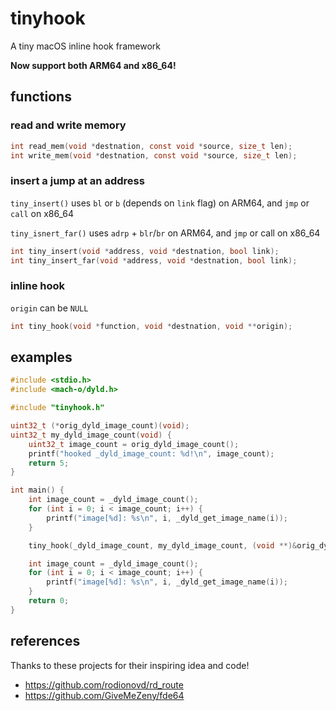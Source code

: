 # tinyhook

A tiny macOS inline hook framework

**Now support both ARM64 and x86_64!**

## functions

### read and write memory

```c
int read_mem(void *destnation, const void *source, size_t len);
int write_mem(void *destnation, const void *source, size_t len);
```

### insert a jump at an address

`tiny_insert()` uses `bl` or `b` (depends on `link` flag) on ARM64, and `jmp` or `call` on x86_64

`tiny_isnert_far()`  uses `adrp` + `blr`/`br` on ARM64, and `jmp` or call on x86_64

```c
int tiny_insert(void *address, void *destnation, bool link);
int tiny_insert_far(void *address, void *destnation, bool link);
```

### inline hook

`origin` can be `NULL`

```c
int tiny_hook(void *function, void *destnation, void **origin);
```

## examples

```c
#include <stdio.h>
#include <mach-o/dyld.h>

#include "tinyhook.h"

uint32_t (*orig_dyld_image_count)(void);
uint32_t my_dyld_image_count(void) {
	uint32_t image_count = orig_dyld_image_count();
	printf("hooked _dyld_image_count: %d!\n", image_count);
	return 5;
}

int main() {
	int image_count = _dyld_image_count();
	for (int i = 0; i < image_count; i++) {
		printf("image[%d]: %s\n", i, _dyld_get_image_name(i));
	}

	tiny_hook(_dyld_image_count, my_dyld_image_count, (void **)&orig_dyld_image_count);

	int image_count = _dyld_image_count();
	for (int i = 0; i < image_count; i++) {
		printf("image[%d]: %s\n", i, _dyld_get_image_name(i));
	}
	return 0;
}
```

## references

Thanks to these projects for their inspiring idea and code!

- https://github.com/rodionovd/rd_route
- https://github.com/GiveMeZeny/fde64
